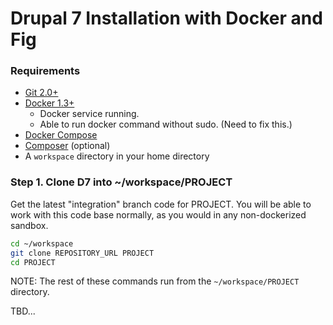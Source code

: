 # Drupal 7 Installation with Docker and Fig

### Requirements
- [Git 2.0+](http://git-scm.com/book/en/v2/Getting-Started-Installing-Git)
- [Docker 1.3+](https://docs.docker.com/installation/)
  - Docker service running.
  - Able to run docker command without sudo. (Need to fix this.)
- [Docker Compose](http://docs.docker.com/compose/)
- [Composer](https://getcomposer.org/) (optional)
- A `workspace` directory in your home directory

### Step 1. Clone D7 into ~/workspace/PROJECT
Get the latest "integration" branch code for PROJECT. You will be able to work with this code base normally, as you would in any non-dockerized sandbox.

``` bash
cd ~/workspace
git clone REPOSITORY_URL PROJECT
cd PROJECT
```
NOTE: The rest of these commands run from the `~/workspace/PROJECT` directory.

TBD...